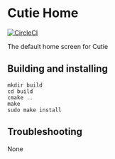 # Cutie Home

[![CircleCI](https://dl.circleci.com/status-badge/img/gh/cutie-shell/cutie-home/tree/cutie.svg?style=svg)](https://dl.circleci.com/status-badge/redirect/gh/cutie-shell/cutie-home/tree/cutie)

The default home screen for Cutie

## Building and installing

```
mkdir build
cd build
cmake ..
make
sudo make install
```

## Troubleshooting
None
